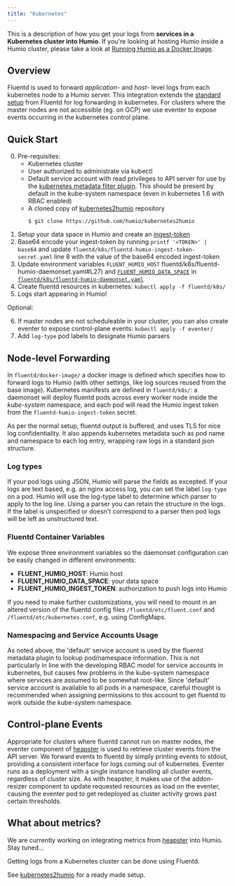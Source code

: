 ```yaml
---
title: "Kubernetes"
---
```


This is a description of how you get your logs from **services in a Kubernetes cluster into Humio**. If you're looking at hosting Humio inside a Humio cluster, please take a look at [Running Humio as a Docker Image](/operation/installation/#running-humio-as-a-docker-container).

## Overview
Fluentd is used to forward *application-* and *host-* level logs from each kubernetes node to a Humio server. This integration extends the [standard setup](https://github.com/fluent/fluentd-kubernetes-daemonset) from Fluentd for log forwarding in kubernetes. For clusters where the master nodes are not accessible (eg. on GCP) we use eventer to expose events occurring in the kubernetes control plane.

## Quick Start
0. Pre-requisites:
   - Kubernetes cluster
   - User authorized to administrate via kubectl
   - Default service account with read privileges to API server for use by the [kubernetes metadata filter plugin](https://github.com/fabric8io/fluent-plugin-kubernetes_metadata_filter). This should be present by default in the kube-system namespace (even in kubernetes 1.6 with RBAC enabled)
   - A cloned copy of [kubernetes2humio](https://github.com/humio/kubernetes2humio) repository
     ```
	 $ git clone https://github.com/humio/kubernetes2humio
     ```
1. Setup your data space in Humio and create an [ingest-token](/sending_logs_to_humio/ingest_tokens/)
2. Base64 encode your ingest-token by running `printf '<TOKEN>' | base64` and update `fluentd/k8s/fluentd-humio-ingest-token-secret.yaml` line 8 with the value of the base64 encoded ingest-token
3. Update environment variables `FLUENT_HUMIO_HOST` fluentd/k8s/fluentd-humio-daemonset.yaml#L27) and [`FLUENT_HUMIO_DATA_SPACE`](fluentd/k8s/fluentd-humio-daemonset.yaml#L29) in [`fluentd/k8s/fluentd-humio-daemonset.yaml`](fluentd/k8s/fluentd-humio-daemonset.yaml)
4. Create fluentd resources in kubernetes: `kubectl apply -f fluentd/k8s/`
5. Logs start appearing in Humio!

Optional:

6. If master nodes are not scheduleable in your cluster, you can also
   create eventer to expose control-plane events: `kubectl apply -f
   eventer/`
7. Add `log-type` pod labels to designate Humio parsers

## Node-level Forwarding
In `fluentd/docker-image/` a docker image is defined which specifies
how to forward logs to Humio (with other settings, like log sources
reused from the base image). Kubernetes manifests are defined in
`fluentd/k8s/`: a daemonset will deploy fluentd pods across every
worker node inside the *kube-system* namespace, and each pod will read
the Humio ingest token from the `fluentd-humio-ingest-token` secret.

As per the normal setup, fluentd output is buffered, and uses TLS for
nice log confidentiality. It also appends kubernetes metadata such as
pod name and namespace to each log entry, wrapping raw logs in a
standard json structure.

### Log types
If your pod logs using JSON, Humio will parse the fields as excepted.
If your logs are text based, e.g. an nginx access log, you can set the
label `log-type` on a pod. Humio will use the log-type label to
determine which parser to apply to the log line. Using a parser you
can retain the structure in the logs. If the label is unspecified or
doesn't correspond to a parser then pod logs will be left as
unstructured text.

### Fluentd Container Variables
We expose three environment variables so the daemonset configuration
can be easily changed in different environments:

- **FLUENT_HUMIO_HOST**: Humio host
- **FLUENT_HUMIO_DATA_SPACE**: your data space
- **FLUENT_HUMIO_INGEST_TOKEN**: authorization to push logs into Humio

If you need to make further customizations, you will need to mount in
an altered version of the fluentd config files
`/fluentd/etc/fluent.conf` and `/fluentd/etc/kubernetes.conf`,
e.g. using ConfigMaps.

### Namespacing and Service Accounts Usage
As noted above, the 'default' service account is used by the fluentd
metadata plugin to lookup pod/namespace information. This is not
particularly in line with the developing RBAC model for service
accounts in kubernetes, but causes few problems in the kube-system
namespace where services are assumed to be somewhat root-like. Since
'default' service account is available to all pods in a namespace,
careful thought is recommended when assigning permissions to this
account to get fluentd to work outside the kube-system namespace.

## Control-plane Events
Appropriate for clusters where fluentd cannot run on master nodes, the
eventer component of [heapster](github.com/kubernetes/heapster) is
used to retrieve cluster events from the API server. We forward events
to fluentd by simply printing events to stdout, providing a consistent
interface for logs coming out of kubernetes. Eventer runs as a
deployment with a single instance handling all cluster events,
regardless of cluster size. As with heapster, it makes use of the
addon-resizer component to update requested resources as load on the
eventer, causing the eventer pod to get redeployed as cluster activity
grows past certain thresholds.

## What about metrics?
We are currently working on integrating metrics from
[heapster](https://github.com/kubernetes/heapster) into Humio.  Stay
tuned...

Getting logs from a Kubernetes cluster can be done using Fluentd.

See [kubernetes2humio](https://github.com/humio/kubernetes2humio) for
a ready made setup.